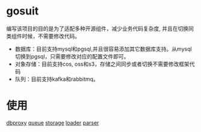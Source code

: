 # gosuit
编写该项目的目的是为了适配多种开源组件，减少业务代码复杂度, 并且在切换同类组件时候，不需要修改代码。
* 数据库：目前支持mysql和pgsql,并且很容易添加其它数据库支持。从mysql切换到pgsql，只需要修改对应的配置文件即可。
* 对象存储：目前支持cos, oss和s3，存储之间同步或者切换不需要修改框架代码
* 队列：目前支持kafka和rabbitmq。

# 使用
[dbproxy](dbproxy/README.md)
[queue](queue/README.md)
[storage](storage/README.md)
[loader](loader/README.md)
[parser](parse/README.md)




